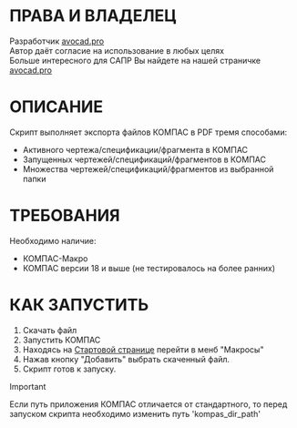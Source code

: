# ПРАВА И ВЛАДЕЛЕЦ
Разработчик [avocad.pro](https://avocad.pro/)  
Автор даёт согласие на использование в любых целях  
Больше интересного для САПР Вы найдете на нашей страничке [avocad.pro](https://avocad.pro/)

# ОПИСАНИЕ
Скрипт выполняет экспорта файлов КОМПАС в PDF тремя способами:
- Активного чертежа/спецификации/фрагмента в КОМПАС
- Запущенных чертежей/спецификаций/фрагментов в КОМПАС
- Множества чертежей/спецификаций/фрагментов из выбранной папки
 
# ТРЕБОВАНИЯ
Необходимо наличие:
- КОМПАС-Макро
- КОМПАС версии 18 и выше (не тестировалось на более ранних)

# КАК ЗАПУСТИТЬ
1. Скачать файл
2. Запустить КОМПАС
3. Находясь на [Стартовой странице](https://help.ascon.ru/KOMPAS/23/ru-RU/idr_mainframe_full.html) перейти в менб "Макросы"
4. Нажав кнопку "Добавить" выбрать скаченный файл.
5. Скрипт готов к запуску.

> [!IMPORTANT]
> Если путь приложения КОМПАС отличается от стандартного, то перед запуском скрипта необходимо изменить путь 'kompas_dir_path'
